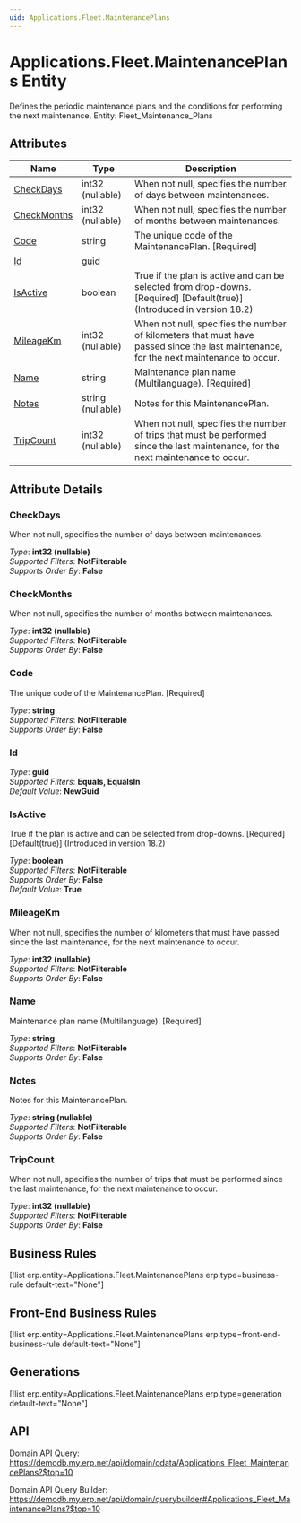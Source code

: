 ```yaml
---
uid: Applications.Fleet.MaintenancePlans
---
```

# Applications.Fleet.MaintenancePlans Entity

Defines the periodic maintenance plans and the conditions for performing the next maintenance. Entity: Fleet_Maintenance_Plans

## Attributes

| Name | Type | Description |
| ---- | ---- | --- |
| [CheckDays](Applications.Fleet.MaintenancePlans.md#checkdays) | int32 (nullable) | When not null, specifies the number of days between maintenances. 
| [CheckMonths](Applications.Fleet.MaintenancePlans.md#checkmonths) | int32 (nullable) | When not null, specifies the number of months between maintenances. 
| [Code](Applications.Fleet.MaintenancePlans.md#code) | string | The unique code of the MaintenancePlan. [Required] 
| [Id](Applications.Fleet.MaintenancePlans.md#id) | guid |  
| [IsActive](Applications.Fleet.MaintenancePlans.md#isactive) | boolean | True if the plan is active and can be selected from drop-downs. [Required] [Default(true)] (Introduced in version 18.2) 
| [MileageKm](Applications.Fleet.MaintenancePlans.md#mileagekm) | int32 (nullable) | When not null, specifies the number of kilometers that must have passed since the last maintenance, for the next maintenance to occur. 
| [Name](Applications.Fleet.MaintenancePlans.md#name) | string | Maintenance plan name (Multilanguage). [Required] 
| [Notes](Applications.Fleet.MaintenancePlans.md#notes) | string (nullable) | Notes for this MaintenancePlan. 
| [TripCount](Applications.Fleet.MaintenancePlans.md#tripcount) | int32 (nullable) | When not null, specifies the number of trips that must be performed since the last maintenance, for the next maintenance to occur. 


## Attribute Details

### CheckDays

When not null, specifies the number of days between maintenances.

_Type_: **int32 (nullable)**  
_Supported Filters_: **NotFilterable**  
_Supports Order By_: **False**  

### CheckMonths

When not null, specifies the number of months between maintenances.

_Type_: **int32 (nullable)**  
_Supported Filters_: **NotFilterable**  
_Supports Order By_: **False**  

### Code

The unique code of the MaintenancePlan. [Required]

_Type_: **string**  
_Supported Filters_: **NotFilterable**  
_Supports Order By_: **False**  

### Id

_Type_: **guid**  
_Supported Filters_: **Equals, EqualsIn**  
_Default Value_: **NewGuid**  

### IsActive

True if the plan is active and can be selected from drop-downs. [Required] [Default(true)] (Introduced in version 18.2)

_Type_: **boolean**  
_Supported Filters_: **NotFilterable**  
_Supports Order By_: **False**  
_Default Value_: **True**  

### MileageKm

When not null, specifies the number of kilometers that must have passed since the last maintenance, for the next maintenance to occur.

_Type_: **int32 (nullable)**  
_Supported Filters_: **NotFilterable**  
_Supports Order By_: **False**  

### Name

Maintenance plan name (Multilanguage). [Required]

_Type_: **string**  
_Supported Filters_: **NotFilterable**  
_Supports Order By_: **False**  

### Notes

Notes for this MaintenancePlan.

_Type_: **string (nullable)**  
_Supported Filters_: **NotFilterable**  
_Supports Order By_: **False**  

### TripCount

When not null, specifies the number of trips that must be performed since the last maintenance, for the next maintenance to occur.

_Type_: **int32 (nullable)**  
_Supported Filters_: **NotFilterable**  
_Supports Order By_: **False**  



## Business Rules

[!list erp.entity=Applications.Fleet.MaintenancePlans erp.type=business-rule default-text="None"]

## Front-End Business Rules

[!list erp.entity=Applications.Fleet.MaintenancePlans erp.type=front-end-business-rule default-text="None"]

## Generations

[!list erp.entity=Applications.Fleet.MaintenancePlans erp.type=generation default-text="None"]

## API

Domain API Query:
<https://demodb.my.erp.net/api/domain/odata/Applications_Fleet_MaintenancePlans?$top=10>

Domain API Query Builder:
<https://demodb.my.erp.net/api/domain/querybuilder#Applications_Fleet_MaintenancePlans?$top=10>

